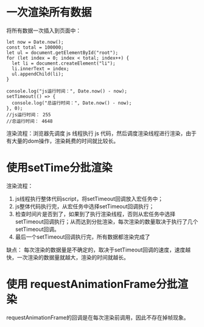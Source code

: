# 一次渲染所有数据

将所有数据一次插入到页面中：

```
let now = Date.now();
const total = 100000;
let ul = document.getElementById("root");
for (let index = 0; index < total; index++) {
  let li = document.createElement("li");
  li.innerText = index;
  ul.appendChild(li);
}

console.log("js运行时间：", Date.now() - now);
setTimeout(() => {
  console.log("总运行时间：", Date.now() - now);
}, 0);
//js运行时间： 255
//总运行时间： 4648

```

渲染流程：浏览器先调度 js 线程执行 js 代码，然后调度渲染线程进行渲染，由于有大量的dom操作，渲染耗费的时间就比较长。

# 使用setTime分批渲染
渲染流程：
1. js线程执行整体代码script，将setTimeout回调放入宏任务中；
2. js整体代码执行完，从宏任务中选择setTimeout回调执行；
3. 检查时间片是否到了，如果到了执行渲染线程，否则从宏任务中选择setTimeout回调执行；从而达到分批渲染，每次渲染的数量取决于执行了几个setTimeout回调。
4. 最后一个setTimeout回调执行完，所有数据都渲染完成了

缺点：
每次渲染的数据量是不确定的，取决于setTimeout回调的速度，速度越快，一次渲染的数据量就越大，渲染的时间就越长。

# 使用 requestAnimationFrame分批渲染
requestAnimationFrame的回调是在每次渲染前调用，因此不存在掉帧现象。